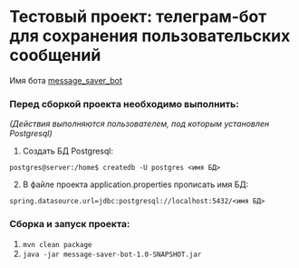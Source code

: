 
# Тестовый проект: телеграм-бот для сохранения пользовательских сообщений  
  
Имя бота [message_saver_bot](https://t.me/message_saver_bot)  
  
### Перед сборкой проекта необходимо выполнить:  
*(Действия выполняются пользователем, под которым установлен Postgresql)*  
1. Создать БД Postgresql:  
```  
postgres@server:/home$ createdb -U postgres <имя БД>  
```  
2. В файле проекта application.properties прописать имя БД:  
```  
spring.datasource.url=jdbc:postgresql://localhost:5432/<имя БД>  
```	

### Сборка и запуск проекта:
1. ```mvn clean package```
2. ```java -jar message-saver-bot-1.0-SNAPSHOT.jar```

